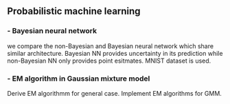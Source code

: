 ## Probabilistic machine learning
### - Bayesian neural network
we compare the non-Bayesian and Bayesian neural network which share similar architecture. Bayesian NN provides uncertainty in its prediction while non-Bayesian NN only provides point esitmates. MNIST dataset is used.
### - EM algorithm in Gaussian mixture model
Derive EM algorithmm for general case. Implement EM algorithms for GMM.
